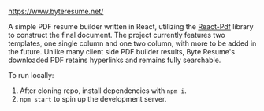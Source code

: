 https://www.byteresume.net/

A simple PDF resume builder written in React, utilizing the [React-Pdf](https://github.com/diegomura/react-pdf) library to construct the final document. The project currently features two templates, one single column and one two column, with more to be added in the future. Unlike many client side PDF builder results, Byte Resume's downloaded PDF retains hyperlinks and remains fully searchable. 

To run locally: 

1. After cloning repo, install dependencies with `npm i`.
2. `npm start` to spin up the development server.
